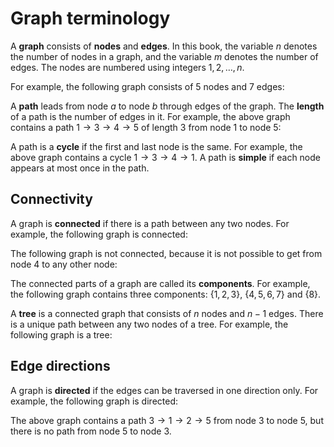 #  Graph terminology

A **graph** consists of **nodes**
and **edges**. In this book,
the variable $n$ denotes the number of nodes
in a graph, and the variable $m$ denotes
the number of edges.
The nodes are numbered
using integers $1,2,\ldots,n$.

For example, the following graph consists of 5 nodes and 7 edges:

<script type="text/tikz">
\begin{tikzpicture}[scale=0.9]
\node[draw, circle] (1) at (1,3) {1};
\node[draw, circle] (2) at (4,3) {2};
\node[draw, circle] (3) at (1,1) {3};
\node[draw, circle] (4) at (4,1) {4};
\node[draw, circle] (5) at (6,2) {5};

\path[draw,thick,-] (1) -- (2);
\path[draw,thick,-] (1) -- (3);
\path[draw,thick,-] (1) -- (4);
\path[draw,thick,-] (3) -- (4);
\path[draw,thick,-] (2) -- (4);
\path[draw,thick,-] (2) -- (5);
\path[draw,thick,-] (4) -- (5);
\end{tikzpicture}
</script>

A **path** leads from node $a$ to node $b$
through edges of the graph.
The **length** of a path is the number of
edges in it.
For example, the above graph contains
a path $1 \rightarrow 3 \rightarrow 4 \rightarrow 5$
of length 3
from node 1 to node 5:

<script type="text/tikz">
\begin{tikzpicture}[scale=0.9]
\node[draw, circle] (1) at (1,3) {1};
\node[draw, circle] (2) at (4,3) {2};
\node[draw, circle] (3) at (1,1) {3};
\node[draw, circle] (4) at (4,1) {4};
\node[draw, circle] (5) at (6,2) {5};

\path[draw,thick,-] (1) -- (2);
\path[draw,thick,-] (1) -- (3);
\path[draw,thick,-] (1) -- (4);
\path[draw,thick,-] (3) -- (4);
\path[draw,thick,-] (2) -- (4);
\path[draw,thick,-] (2) -- (5);
\path[draw,thick,-] (4) -- (5);

\path[draw=red,thick,->,line width=2pt] (1) -- (3);
\path[draw=red,thick,->,line width=2pt] (3) -- (4);
\path[draw=red,thick,->,line width=2pt] (4) -- (5);
\end{tikzpicture}
</script>

A path is a **cycle** if the first and last
node is the same.
For example, the above graph contains
a cycle $1 \rightarrow 3 \rightarrow 4 \rightarrow 1$.
A path is **simple** if each node appears
at most once in the path.

## Connectivity

A graph is **connected** if there is a path
between any two nodes.
For example, the following graph is connected:

<script type="text/tikz">
\begin{tikzpicture}[scale=0.9]
\node[draw, circle] (1) at (1,3) {1};
\node[draw, circle] (2) at (4,3) {2};
\node[draw, circle] (3) at (1,1) {3};
\node[draw, circle] (4) at (4,1) {4};
\path[draw,thick,-] (1) -- (2);
\path[draw,thick,-] (1) -- (3);
\path[draw,thick,-] (2) -- (3);
\path[draw,thick,-] (3) -- (4);
\path[draw,thick,-] (2) -- (4);
\end{tikzpicture}
</script>

The following graph is not connected,
because it is not possible to get
from node 4 to any other node:

<script type="text/tikz">
\begin{tikzpicture}[scale=0.9]
\node[draw, circle] (1) at (1,3) {1};
\node[draw, circle] (2) at (4,3) {2};
\node[draw, circle] (3) at (1,1) {3};
\node[draw, circle] (4) at (4,1) {4};
\path[draw,thick,-] (1) -- (2);
\path[draw,thick,-] (1) -- (3);
\path[draw,thick,-] (2) -- (3);
\end{tikzpicture}
</script>

The connected parts of a graph are
called its **components**.
For example, the following graph
contains three components:
{$1,2,3$},
{$4,5,6,7$} and
{$8$}.


<script type="text/tikz">
\begin{tikzpicture}[scale=0.8]
\node[draw, circle] (1) at (1,3) {1};
\node[draw, circle] (2) at (4,3) {2};
\node[draw, circle] (3) at (1,1) {3};

\node[draw, circle] (6) at (6,1) {6};
\node[draw, circle] (7) at (9,1) {7};
\node[draw, circle] (4) at (6,3) {4};
\node[draw, circle] (5) at (9,3) {5};

\node[draw, circle] (8) at (11,2) {8};

\path[draw,thick,-] (1) -- (2);
\path[draw,thick,-] (2) -- (3);
\path[draw,thick,-] (1) -- (3);
\path[draw,thick,-] (4) -- (5);
\path[draw,thick,-] (5) -- (7);
\path[draw,thick,-] (6) -- (7);
\path[draw,thick,-] (6) -- (4);
\end{tikzpicture}
</script>

A **tree** is a connected graph
that consists of $n$ nodes and $n-1$ edges.
There is a unique path
between any two nodes of a tree.
For example, the following graph is a tree:

<script type="text/tikz">
\begin{tikzpicture}[scale=0.9]
\node[draw, circle] (1) at (1,3) {1};
\node[draw, circle] (2) at (4,3) {2};
\node[draw, circle] (3) at (1,1) {3};
\node[draw, circle] (4) at (4,1) {4};
\node[draw, circle] (5) at (6,2) {5};

\path[draw,thick,-] (1) -- (2);
\path[draw,thick,-] (1) -- (3);
%\path[draw,thick,-] (1) -- (4);
\path[draw,thick,-] (2) -- (5);
\path[draw,thick,-] (2) -- (4);
%\path[draw,thick,-] (4) -- (5);
\end{tikzpicture}
</script>

## Edge directions

A graph is **directed**
if the edges can be traversed
in one direction only.
For example, the following graph is directed:

<script type="text/tikz">
\begin{tikzpicture}[scale=0.9]
\node[draw, circle] (1) at (1,3) {1};
\node[draw, circle] (2) at (4,3) {2};
\node[draw, circle] (3) at (1,1) {3};
\node[draw, circle] (4) at (4,1) {4};
\node[draw, circle] (5) at (6,2) {5};
\path[draw,thick,->,>=latex] (1) -- (2);
\path[draw,thick,->,>=latex] (2) -- (4);
\path[draw,thick,->,>=latex] (2) -- (5);
\path[draw,thick,->,>=latex] (4) -- (5);
\path[draw,thick,->,>=latex] (4) -- (1);
\path[draw,thick,->,>=latex] (3) -- (1);
\end{tikzpicture}
</script>

The above graph contains
a path $3 \rightarrow 1 \rightarrow 2 \rightarrow 5$
from node $3$ to node $5$,
but there is no path from node $5$ to node $3$.
